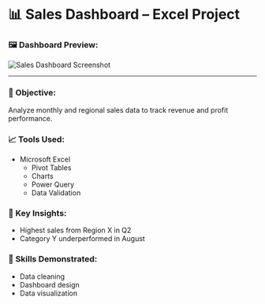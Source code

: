 # 📊 Sales Dashboard – Excel Project

### 🖼️ Dashboard Preview:
![Sales Dashboard Screenshot](./dashboard-screenshot.png)

---

### 🎯 Objective:
Analyze monthly and regional sales data to track revenue and profit performance.

### 📈 Tools Used:
- Microsoft Excel
  - Pivot Tables
  - Charts
  - Power Query
  - Data Validation

### 📌 Key Insights:
- Highest sales from Region X in Q2
- Category Y underperformed in August

### 🧮 Skills Demonstrated:
- Data cleaning
- Dashboard design
- Data visualization
